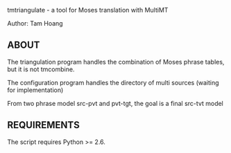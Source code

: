 tmtriangulate - a tool for Moses translation with MultiMT

Author: Tam Hoang

ABOUT
-----

The triangulation program handles the combination of Moses phrase tables, but it is not tmcombine. 

The configuration program handles the directory of multi sources (waiting for implementation)

From two phrase model src-pvt and pvt-tgt, the goal is a final src-tvt model

REQUIREMENTS
------------

The script requires Python >= 2.6.

